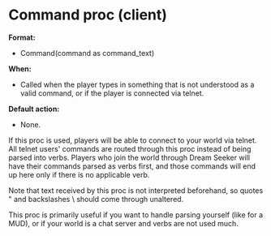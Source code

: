 # Command proc (client)
**Format:**
+   Command(command as command_text)
<!-- -->
**When:**
+   Called when the player types in something that is not understood as
    a valid command, or if the player is connected via telnet.
<!-- -->
**Default action:**
+   None.


If this proc is used, players will be able to connect to your
world via telnet. All telnet users\' commands are routed through this
proc instead of being parsed into verbs. Players who join the world
through Dream Seeker will have their commands parsed as verbs first, and
those commands will end up here only if there is no applicable verb.


Note that text received by this proc is not interpreted
beforehand, so quotes \" and backslashes \\ should come through
unaltered. 

This proc is primarily useful if you want to handle
parsing yourself (like for a MUD), or if your world is a chat server and
verbs are not used much.